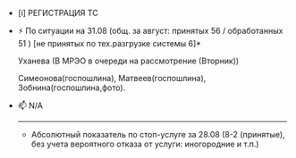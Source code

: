 -  [i] РЕГИСТРАЦИЯ ТС

- ⚡ По ситуации на 31.08 (общ. за август: принятых 56 / обработанных 51 ) [не принятых по тех.разгрузке системы 6]*
 
    Уханева (В МРЭО в очереди на рассмотрение (Вторник))

   Симеонова(госпошлина), Матвеев(госпошлина), Зобнина(госпошлина,фото). 
   
- 📫 N/A
  _________________
  * Абсолютный показатель по стоп-услуге за 28.08 (8-2 (принятые), без учета вероятного отказа от услуги: иногородние и т.п.)


<!---
Yusovs/Yusovs is a ✨ special ✨ repository because its `README.md` (this file) appears on your GitHub profile.
You can click the Preview link to take a look at your changes.
--->
